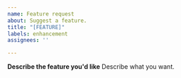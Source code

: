 ```yaml
---
name: Feature request
about: Suggest a feature.
title: "[FEATURE]"
labels: enhancement
assignees: ''

---
```


**Describe the feature you'd like**
Describe what you want.
